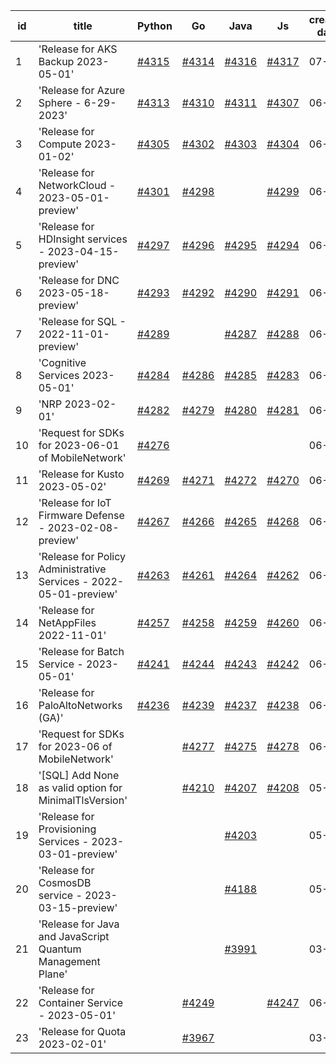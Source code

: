 | id | title | Python | Go | Java | Js | created date | target date | status |
| ------ | ------ | ------ | ------ | ------ | ------ | ------ | ------ | :-----: |
| 1 | 'Release for AKS Backup 2023-05-01'  | [#4315](https://github.com/Azure/sdk-release-request/issues/4315)  | [#4314](https://github.com/Azure/sdk-release-request/issues/4314)  | [#4316](https://github.com/Azure/sdk-release-request/issues/4316)  | [#4317](https://github.com/Azure/sdk-release-request/issues/4317)  | 07-03 | 07-28 |  |
| 2 | 'Release for Azure Sphere - 6-29-2023'  | [#4313](https://github.com/Azure/sdk-release-request/issues/4313)  | [#4310](https://github.com/Azure/sdk-release-request/issues/4310)  | [#4311](https://github.com/Azure/sdk-release-request/issues/4311)  | [#4307](https://github.com/Azure/sdk-release-request/issues/4307)  | 06-29 | 07-28 |  |
| 3 | 'Release for Compute 2023-01-02'  | [#4305](https://github.com/Azure/sdk-release-request/issues/4305)  | [#4302](https://github.com/Azure/sdk-release-request/issues/4302)  | [#4303](https://github.com/Azure/sdk-release-request/issues/4303)  | [#4304](https://github.com/Azure/sdk-release-request/issues/4304)  | 06-29 | 07-28 |  |
| 4 | 'Release for NetworkCloud - 2023-05-01-preview'  | [#4301](https://github.com/Azure/sdk-release-request/issues/4301)  | [#4298](https://github.com/Azure/sdk-release-request/issues/4298)  |  | [#4299](https://github.com/Azure/sdk-release-request/issues/4299)  | 06-28 | 07-28 |  |
| 5 | 'Release for HDInsight services - 2023-04-15-preview'  | [#4297](https://github.com/Azure/sdk-release-request/issues/4297)  | [#4296](https://github.com/Azure/sdk-release-request/issues/4296)  | [#4295](https://github.com/Azure/sdk-release-request/issues/4295)  | [#4294](https://github.com/Azure/sdk-release-request/issues/4294)  | 06-28 | 07-28 |  |
| 6 | 'Release for DNC 2023-05-18-preview'  | [#4293](https://github.com/Azure/sdk-release-request/issues/4293)  | [#4292](https://github.com/Azure/sdk-release-request/issues/4292)  | [#4290](https://github.com/Azure/sdk-release-request/issues/4290)  | [#4291](https://github.com/Azure/sdk-release-request/issues/4291)  | 06-28 | 07-28 |  |
| 7 | 'Release for SQL - 2022-11-01-preview'  | [#4289](https://github.com/Azure/sdk-release-request/issues/4289)  |  | [#4287](https://github.com/Azure/sdk-release-request/issues/4287)  | [#4288](https://github.com/Azure/sdk-release-request/issues/4288)  | 06-27 | 07-28 | Hold on by Python/ |
| 8 | 'Cognitive Services 2023-05-01'  | [#4284](https://github.com/Azure/sdk-release-request/issues/4284)  | [#4286](https://github.com/Azure/sdk-release-request/issues/4286)  | [#4285](https://github.com/Azure/sdk-release-request/issues/4285)  | [#4283](https://github.com/Azure/sdk-release-request/issues/4283)  | 06-27 | 07-28 |  |
| 9 | 'NRP 2023-02-01'  | [#4282](https://github.com/Azure/sdk-release-request/issues/4282)  | [#4279](https://github.com/Azure/sdk-release-request/issues/4279)  | [#4280](https://github.com/Azure/sdk-release-request/issues/4280)  | [#4281](https://github.com/Azure/sdk-release-request/issues/4281)  | 06-26 | 07-28 |  |
| 10 | 'Request for SDKs for 2023-06-01 of MobileNetwork'  | [#4276](https://github.com/Azure/sdk-release-request/issues/4276)  |  |  |  | 06-26 | 07-28 |  |
| 11 | 'Release for Kusto 2023-05-02'  | [#4269](https://github.com/Azure/sdk-release-request/issues/4269)  | [#4271](https://github.com/Azure/sdk-release-request/issues/4271)  | [#4272](https://github.com/Azure/sdk-release-request/issues/4272)  | [#4270](https://github.com/Azure/sdk-release-request/issues/4270)  | 06-25 | 07-28 |  |
| 12 | 'Release for IoT Firmware Defense - 2023-02-08-preview'  | [#4267](https://github.com/Azure/sdk-release-request/issues/4267)  | [#4266](https://github.com/Azure/sdk-release-request/issues/4266)  | [#4265](https://github.com/Azure/sdk-release-request/issues/4265)  | [#4268](https://github.com/Azure/sdk-release-request/issues/4268)  | 06-23 | 07-28 |  |
| 13 | 'Release for Policy Administrative Services - 2022-05-01-preview'  | [#4263](https://github.com/Azure/sdk-release-request/issues/4263)  | [#4261](https://github.com/Azure/sdk-release-request/issues/4261)  | [#4264](https://github.com/Azure/sdk-release-request/issues/4264)  | [#4262](https://github.com/Azure/sdk-release-request/issues/4262)  | 06-21 | 07-28 |  |
| 14 | 'Release for NetAppFiles 2022-11-01'  | [#4257](https://github.com/Azure/sdk-release-request/issues/4257)  | [#4258](https://github.com/Azure/sdk-release-request/issues/4258)  | [#4259](https://github.com/Azure/sdk-release-request/issues/4259)  | [#4260](https://github.com/Azure/sdk-release-request/issues/4260)  | 06-21 | 07-28 |  |
| 15 | 'Release for Batch Service - 2023-05-01'  | [#4241](https://github.com/Azure/sdk-release-request/issues/4241)  | [#4244](https://github.com/Azure/sdk-release-request/issues/4244)  | [#4243](https://github.com/Azure/sdk-release-request/issues/4243)  | [#4242](https://github.com/Azure/sdk-release-request/issues/4242)  | 06-13 | 07-28 |  |
| 16 | 'Release for PaloAltoNetworks (GA)'  | [#4236](https://github.com/Azure/sdk-release-request/issues/4236)  | [#4239](https://github.com/Azure/sdk-release-request/issues/4239)  | [#4237](https://github.com/Azure/sdk-release-request/issues/4237)  | [#4238](https://github.com/Azure/sdk-release-request/issues/4238)  | 06-09 | 07-14 |  |
| 17 | 'Request for SDKs for 2023-06 of MobileNetwork'  |  | [#4277](https://github.com/Azure/sdk-release-request/issues/4277)  | [#4275](https://github.com/Azure/sdk-release-request/issues/4275)  | [#4278](https://github.com/Azure/sdk-release-request/issues/4278)  | 06-26 | 07-28 |  |
| 18 | '[SQL] Add None as valid option for MinimalTlsVersion'  |  | [#4210](https://github.com/Azure/sdk-release-request/issues/4210)  | [#4207](https://github.com/Azure/sdk-release-request/issues/4207)  | [#4208](https://github.com/Azure/sdk-release-request/issues/4208)  | 05-29 | 06-23 |  |
| 19 | 'Release for Provisioning Services - 2023-03-01-preview'  |  |  | [#4203](https://github.com/Azure/sdk-release-request/issues/4203)  |  | 05-25 | 06-23 |  |
| 20 | 'Release for CosmosDB service - 2023-03-15-preview'  |  |  | [#4188](https://github.com/Azure/sdk-release-request/issues/4188)  |  | 05-23 |  |  |
| 21 | 'Release for Java and JavaScript Quantum Management Plane'  |  |  | [#3991](https://github.com/Azure/sdk-release-request/issues/3991)  |  | 03-24 | 04-28 | Hold on by Java/ |
| 22 | 'Release for Container Service - 2023-05-01'  |  | [#4249](https://github.com/Azure/sdk-release-request/issues/4249)  |  | [#4247](https://github.com/Azure/sdk-release-request/issues/4247)  | 06-14 | 07-28 |  |
| 23 | 'Release for Quota 2023-02-01'  |  | [#3967](https://github.com/Azure/sdk-release-request/issues/3967)  |  |  | 03-22 | 04-28 | Hold on by Go/ |
